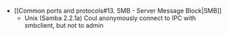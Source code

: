 - [[Common ports and protocols#13. SMB - Server Message Block|SMB]]
	- Unix (Samba 2.2.1a)
		Coul anonymously connect to IPC with smbclient, but not to admin